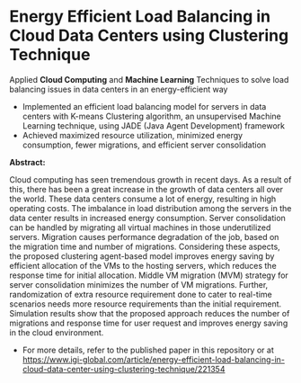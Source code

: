 # Energy Efficient Load Balancing in Cloud Data Centers using Clustering Technique 

Applied **Cloud Computing** and **Machine Learning** Techniques to solve load balancing issues in data centers in an energy-efficient way

* Implemented an efficient load balancing model for servers in data centers with K-means Clustering algorithm, an unsupervised Machine Learning technique, using JADE (Java Agent Development) framework
* Achieved maximized resource utilization, minimized energy consumption, fewer migrations, and efficient server consolidation

**Abstract:**

Cloud computing has seen tremendous growth in recent days. As a result of this, there has been a great increase in the growth of data centers all over the world. These data centers consume a lot of energy, resulting in high operating costs. The imbalance in load distribution among the servers in the data center results in increased energy consumption. Server consolidation can be handled by migrating all virtual machines in those underutilized servers. Migration causes performance degradation of the job, based on the migration time and number of migrations. Considering these aspects, the proposed clustering agent-based model improves energy saving by efficient allocation of the VMs to the hosting servers, which reduces the response time for initial allocation. Middle VM migration (MVM) strategy for server consolidation minimizes the number of VM migrations. Further, randomization of extra resource requirement done to cater to real-time scenarios needs more resource requirements than the initial requirement. Simulation results show that the proposed approach reduces the number of migrations and response time for user request and improves energy saving in the cloud environment.

* For more details, refer to the published paper in this repository or at https://www.igi-global.com/article/energy-efficient-load-balancing-in-cloud-data-center-using-clustering-technique/221354
